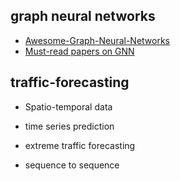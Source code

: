 ## graph neural networks

- [Awesome-Graph-Neural-Networks](https://github.com/nnzhan/Awesome-Graph-Neural-Networks)
- [Must-read papers on GNN](https://github.com/thunlp/GNNPapers)





## traffic-forecasting

- Spatio-temporal data 
- time series prediction
- extreme traffic forecasting

- sequence to sequence
